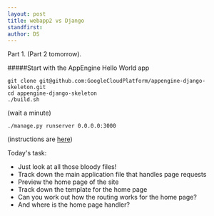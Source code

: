 ```yaml
---
layout: post
title: webapp2 vs Django
standfirst: 
author: DS
---
```


Part 1. (Part 2 tomorrow).

#####Start with the AppEngine Hello World app

    git clone git@github.com:GoogleCloudPlatform/appengine-django-skeleton.git
    cd appengine-django-skeleton
    ./build.sh
(wait a minute)

    ./manage.py runserver 0.0.0.0:3000

(instructions are [here](https://github.com/GoogleCloudPlatform/appengine-django-skeleton))

Today's task:

* Just look at all those bloody files!
* Track down the main application file that handles page requests
* Preview the home page of the site
* Track down the template for the home page
* Can you work out how the routing works for the home page?
* And where is the home page handler?
